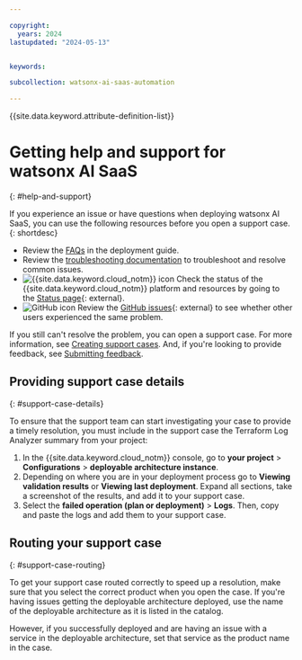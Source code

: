 ```yaml
---

copyright:
  years: 2024
lastupdated: "2024-05-13"


keywords:

subcollection: watsonx-ai-saas-automation

---
```


{{site.data.keyword.attribute-definition-list}}

# Getting help and support for watsonx AI SaaS
{: #help-and-support}

If you experience an issue or have questions when deploying watsonx AI SaaS, you can use the following resources before you open a support case.
{: shortdesc}

* Review the [FAQs](/docs/watsonx-ai-saas-automation?topic=watsonx-ai-saas-automation-faqs) in the deployment guide.
* Review the [troubleshooting documentation](docs/watsonx-ai-saas-automation?topic=watsonx-ai-saas-automation-troubleshoot) to troubleshoot and resolve common issues.
* ![{{site.data.keyword.cloud_notm}} icon](images/ibm-cloud-16.svg "IBM Cloud icon") Check the status of the {{site.data.keyword.cloud_notm}} platform and resources by going to the [Status page](https://cloud.ibm.com/status){: external}.
* ![GitHub icon](../icons/logo-github-16.svg "GitHub icon") Review the [GitHub issues](https://github.com/terraform-ibm-modules/terraform-ibm-watsonx-saas-da/issues){: external} to see whether other users experienced the same problem.

If you still can't resolve the problem, you can open a support case. For more information, see [Creating support cases](/docs/get-support?topic=get-support-open-case). And, if you're looking to provide feedback, see [Submitting feedback](/docs/overview?topic=overview-feedback).

## Providing support case details
{: #support-case-details}

To ensure that the support team can start investigating your case to provide a timely resolution, you must include in the support case the Terraform Log Analyzer summary from your project:

1. In the {{site.data.keyword.cloud_notm}} console, go to **your project** > **Configurations** > **deployable architecture instance**.
2. Depending on where you are in your deployment process go to **Viewing validation results** or **Viewing last deployment**. Expand all sections, take a screenshot of the results, and add it to your support case.
3. Select the **failed operation (plan or deployment)** > **Logs**. Then, copy and paste the logs and add them to your support case.

## Routing your support case
{: #support-case-routing}

To get your support case routed correctly to speed up a resolution, make sure that you select the correct product when you open the case. If you're having issues getting the deployable architecture deployed, use the name of the deployable architecture as it is listed in the catalog.

However, if you successfully deployed and are having an issue with a service in the deployable architecture, set that service as the product name in the case.
